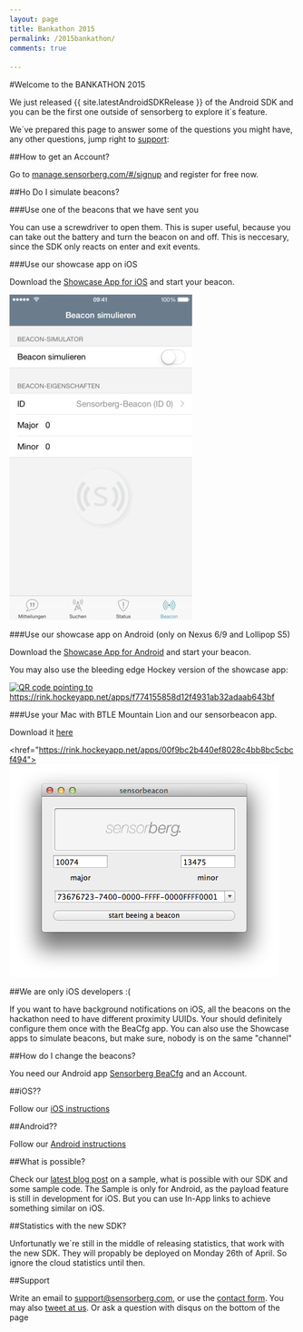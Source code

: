 ```yaml
---
layout: page
title: Bankathon 2015
permalink: /2015bankathon/
comments: true

---
```


#Welcome to the BANKATHON 2015

We just released {{ site.latestAndroidSDKRelease }} of the Android SDK and you can be the first one outside of sensorberg to explore it´s feature.
 
We´ve prepared this page to answer some of the questions you might have, any other questions, jump right to [support](#support):

##How to get an Account? 

Go to <a href="https://manage.sensorberg.com/#/signup">manage.sensorberg.com/#/signup</a> and register for free now.

##Ho Do I simulate beacons?

###Use one of the beacons that we have sent you

You can use a screwdriver to open them. This is super useful, because you can take out the battery and turn the beacon on and off. This is neccesary, since the SDK only reacts on enter and exit events.

###Use our showcase app on iOS

Download the [Showcase App for iOS](https://itunes.apple.com/de/app/sensorberg-showcase/id882711177?mt=8) and start your beacon.

<a href="https://itunes.apple.com/de/app/sensorberg-showcase/id882711177?mt=8"><img src="/images/pages/2015bankathon/showcaseiOS.jpeg" alt="screenshot of showcase on iOS"></a>

###Use our showcase app on Android (only on Nexus 6/9 and Lollipop S5)

Download the [Showcase App for Android](https://play.google.com/store/apps/details?id=com.sensorberg.android.showcase) and start your beacon.

You may also use the bleeding edge Hockey version of the showcase app:

<a href="https://rink.hockeyapp.net/apps/f774155858d12f4931ab32adaab643bf"><img alt="QR code pointing to https://rink.hockeyapp.net/apps/f774155858d12f4931ab32adaab643bf" src="https://chart.googleapis.com/chart?cht=qr&chl=https%3A%2F%2Frink.hockeyapp.net%2Fapps%2Ff774155858d12f4931ab32adaab643bf&chs=256x256"></a>

###Use your Mac with BTLE Mountain Lion and our sensorbeacon app.

Download it [here](https://rink.hockeyapp.net/apps/00f9bc2b440ef8028c4bb8bc5cbcf494)

<href="https://rink.hockeyapp.net/apps/00f9bc2b440ef8028c4bb8bc5cbcf494"><img src="/images/pages/2015bankathon/sensorbeacon.png" alt="screenshot of sensorbeacon"></a>

##We are only iOS developers :(

If you want to have background notifications on iOS, all the beacons on the hackathon need to have different proximity UUIDs. Your should definitely configure them once with the BeaCfg app. You can also use the Showcase apps to simulate beacons, but make sure, nobody is on the same "channel"

##How do I change the beacons?

You need our Android app [Sensorberg BeaCfg](https://play.google.com/store/apps/details?id=com.sensorberg.bconfig) and an Account.

##iOS??

Follow our <a href="/ios">iOS instructions</a>

##Android??

Follow our <a href="/android">Android instructions</a>

##What is possible?

Check our [latest blog post](/2015/04/Unlimited-Use-Cases-With-Action-Payload/) on a sample, what is possible with our SDK and some sample code. The Sample is only for Android, as the payload feature is still in development for iOS. But you can use In-App links to achieve something similar on iOS.

##Statistics with the new SDK?

Unfortunatly we´re still in the middle of releasing statistics, that work with the new SDK. They will propably be deployed on Monday 26th of April. So ignore the cloud statistics until then.

<span id="support"/>
##Support

Write an email to support@sensorberg.com, or use the [contact form](https://sensorberg.zendesk.com/hc/en-us/requests/new). You may also <a class="twitter-mention-button" href="https://twitter.com/intent/tweet?screen_name=sensordev">tweet at us</a>. Or ask a question with disqus on the bottom of the page

<br/>
<br/>
<br/>








<script>
window.twttr=(function(d,s,id){var js,fjs=d.getElementsByTagName(s)[0],t=window.twttr||{};if(d.getElementById(id))return;js=d.createElement(s);js.id=id;js.src="https://platform.twitter.com/widgets.js";fjs.parentNode.insertBefore(js,fjs);t._e=[];t.ready=function(f){t._e.push(f);};return t;}(document,"script","twitter-wjs"));
</script>

 
 